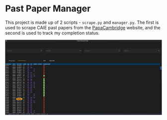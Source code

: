 # Past Paper Manager

This project is made up of 2 scripts - `scrape.py` and `manager.py`. The first is used to scrape CAIE past papers from the [PapaCambridge](https://papacambridge.com) website, and the second is used to track my completion status.

![A screenshot from the application](manager-example.png)
